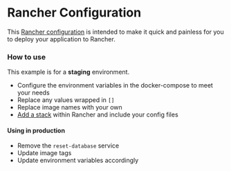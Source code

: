 # Rancher Configuration

This [Rancher configuration](http://docs.rancher.com/rancher/rancher-compose/) is intended to make it quick and painless for you to deploy your application to Rancher.

### How to use

This example is for a **staging** environment.

 * Configure the environment variables in the docker-compose to meet your needs
 * Replace any values wrapped in `[]`
 * Replace image names with your own
 * [Add a stack](http://docs.rancher.com/rancher/rancher-ui/applications/stacks/) within Rancher and include your config files

#### Using in production

 * Remove the `reset-database` service
 * Update image tags
 * Update environment variables accordingly